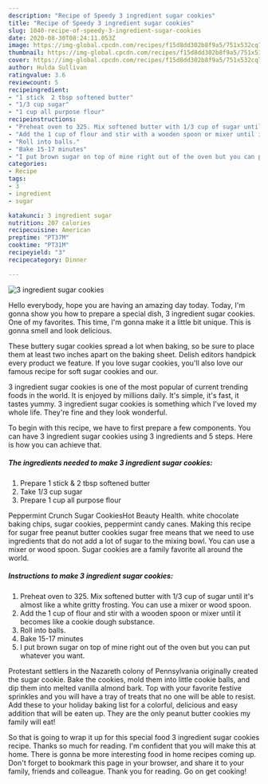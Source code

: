 ```yaml
---
description: "Recipe of Speedy 3 ingredient sugar cookies"
title: "Recipe of Speedy 3 ingredient sugar cookies"
slug: 1040-recipe-of-speedy-3-ingredient-sugar-cookies
date: 2020-08-30T08:24:11.053Z
image: https://img-global.cpcdn.com/recipes/f15d8dd302b8f9a5/751x532cq70/3-ingredient-sugar-cookies-recipe-main-photo.jpg
thumbnail: https://img-global.cpcdn.com/recipes/f15d8dd302b8f9a5/751x532cq70/3-ingredient-sugar-cookies-recipe-main-photo.jpg
cover: https://img-global.cpcdn.com/recipes/f15d8dd302b8f9a5/751x532cq70/3-ingredient-sugar-cookies-recipe-main-photo.jpg
author: Hulda Sullivan
ratingvalue: 3.6
reviewcount: 5
recipeingredient:
- "1 stick  2 tbsp softened butter"
- "1/3 cup sugar"
- "1 cup all purpose flour"
recipeinstructions:
- "Preheat oven to 325. Mix softened butter with 1/3 cup of sugar until it&#39;s almost like a white gritty frosting. You can use a mixer or wood spoon."
- "Add the 1 cup of flour and stir with a wooden spoon or mixer until it becomes like a cookie dough substance."
- "Roll into balls."
- "Bake 15-17 minutes"
- "I put brown sugar on top of mine right out of the oven but you can put whatever you want."
categories:
- Recipe
tags:
- 3
- ingredient
- sugar

katakunci: 3 ingredient sugar 
nutrition: 207 calories
recipecuisine: American
preptime: "PT37M"
cooktime: "PT31M"
recipeyield: "3"
recipecategory: Dinner

---
```



![3 ingredient sugar cookies](https://img-global.cpcdn.com/recipes/f15d8dd302b8f9a5/751x532cq70/3-ingredient-sugar-cookies-recipe-main-photo.jpg)

Hello everybody, hope you are having an amazing day today. Today, I'm gonna show you how to prepare a special dish, 3 ingredient sugar cookies. One of my favorites. This time, I'm gonna make it a little bit unique. This is gonna smell and look delicious.

These buttery sugar cookies spread a lot when baking, so be sure to place them at least two inches apart on the baking sheet. Delish editors handpick every product we feature. If you love sugar cookies, you&#39;ll also love our famous recipe for soft sugar cookies and our.

3 ingredient sugar cookies is one of the most popular of current trending foods in the world. It is enjoyed by millions daily. It's simple, it's fast, it tastes yummy. 3 ingredient sugar cookies is something which I've loved my whole life. They're fine and they look wonderful.


To begin with this recipe, we have to first prepare a few components. You can have 3 ingredient sugar cookies using 3 ingredients and 5 steps. Here is how you can achieve that.

<!--inarticleads1-->

##### The ingredients needed to make 3 ingredient sugar cookies:

1. Prepare 1 stick &amp; 2 tbsp softened butter
1. Take 1/3 cup sugar
1. Prepare 1 cup all purpose flour


Peppermint Crunch Sugar CookiesHot Beauty Health. white chocolate baking chips, sugar cookies, peppermint candy canes. Making this recipe for sugar free peanut butter cookies sugar free means that we need to use ingredients that do not add a lot of sugar to the mixing bowl. You can use a mixer or wood spoon. Sugar cookies are a family favorite all around the world. 

<!--inarticleads2-->

##### Instructions to make 3 ingredient sugar cookies:

1. Preheat oven to 325. Mix softened butter with 1/3 cup of sugar until it&#39;s almost like a white gritty frosting. You can use a mixer or wood spoon.
1. Add the 1 cup of flour and stir with a wooden spoon or mixer until it becomes like a cookie dough substance.
1. Roll into balls.
1. Bake 15-17 minutes
1. I put brown sugar on top of mine right out of the oven but you can put whatever you want.


Protestant settlers in the Nazareth colony of Pennsylvania originally created the sugar cookie. Bake the cookies, mold them into little cookie balls, and dip them into melted vanilla almond bark. Top with your favorite festive sprinkles and you will have a tray of treats that no one will be able to resist. Add these to your holiday baking list for a colorful, delicious and easy addition that will be eaten up. They are the only peanut butter cookies my family will eat! 

So that is going to wrap it up for this special food 3 ingredient sugar cookies recipe. Thanks so much for reading. I'm confident that you will make this at home. There is gonna be more interesting food in home recipes coming up. Don't forget to bookmark this page in your browser, and share it to your family, friends and colleague. Thank you for reading. Go on get cooking!
